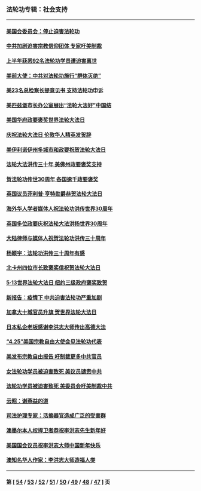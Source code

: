 ### 法轮功专辑：社会支持
---
#### [美国会委员会：停止迫害法轮功](../../pages/nf4386/n13788164.md?07290430) 
#### [中共加剧迫害宗教信仰团体 专家吁美制裁](../../pages/nf4386/n13780252.md?07290430) 
#### [上半年获悉92名法轮功学员遭迫害离世](../../pages/nf4386/n13772701.md?07290430) 
#### [美前大使：中共对法轮功施行“群体灭绝”](../../pages/nf4386/n13771705.md?07290430) 
#### [美23名总检察长提意见书 支持法轮功申诉](../../pages/nf4386/n13766596.md?07290430) 
#### [美匹兹堡市长办公室展出“法轮大法好”中国结](../../pages/nf4386/n13749721.md?07290430) 
#### [美国华府政要褒奖世界法轮大法日](../../pages/nf4386/n13743770.md?07290430) 
#### [庆祝法轮大法日 伦敦华人精英发贺辞](../../pages/nf4386/n13741593.md?07290430) 
#### [美伊利诺伊州多城市和政要祝贺法轮大法日](../../pages/nf4386/n13737149.md?07290430) 
#### [法轮大法洪传三十年 美佛州政要褒奖支持](../../pages/nf4386/n13737103.md?07290430) 
#### [贺法轮功传世30周年 各国逾千政要褒奖](../../pages/nf4386/n13735828.md?07290430) 
#### [英国议员菲利普‧亨特勋爵恭贺法轮大法日](../../pages/nf4386/n13736187.md?07290430) 
#### [海外华人学者媒体人祝法轮功洪传世界30周年](../../pages/nf4386/n13735835.md?07290430) 
#### [英国多位政要庆祝法轮大法洪扬世界30周年](../../pages/nf4386/n13734739.md?07290430) 
#### [大陆律师与媒体人祝贺法轮功洪传三十周年](../../pages/nf4386/n13735062.md?07290430) 
#### [杨颖宇：法轮功洪传三十周年有感](../../pages/nf4386/n13734884.md?07290430) 
#### [北卡州四位市长致褒奖信祝贺法轮大法日](../../pages/nf4386/n13733292.md?07290430) 
#### [5·13世界法轮大法日 纽约三级政府褒奖致贺](../../pages/nf4386/n13732651.md?07290430) 
#### [新报告：疫情下 中共迫害法轮功严重加剧](../../pages/nf4386/n13732612.md?07290430) 
#### [加拿大十城官员升旗 贺世界法轮大法日](../../pages/nf4386/n13729166.md?07290430) 
#### [日本私企老板感谢李洪志大师传出高德大法](../../pages/nf4386/n13726335.md?07290430) 
#### [“4.25”美国宗教自由大使会见法轮功代表](../../pages/nf4386/n13724124.md?07290430) 
#### [美发布宗教自由报告 吁制裁更多中共官员](../../pages/nf4386/n13720670.md?07290430) 
#### [女法轮功学员被迫害致死 美议员谴责中共](../../pages/nf4386/n13682069.md?07290430) 
#### [法轮功学员被迫害致死 美委员会吁美制裁中共](../../pages/nf4386/n13631310.md?07290430) 
#### [云昭：谢燕益的道](../../pages/nf4386/n13607391.md?07290430) 
#### [司法护理专家：活摘器官造成广泛的受害群](../../pages/nf4386/n13570425.md?07290430) 
#### [澳墨尔本人权捍卫者恭祝李洪志先生新年好](../../pages/nf4386/n13556164.md?07290430) 
#### [美国国会议员祝李洪志大师中国新年快乐](../../pages/nf4386/n13554208.md?07290430) 
#### [澳知名华人作家：李洪志大师造福人类](../../pages/nf4386/n13552049.md?07290430) 

---
#### 第 [ [54](./54.md?07290430) / [53](./53.md?07290430) / [52](./52.md?07290430) / [51](./51.md?07290430) / [50](./50.md?07290430) / [49](./49.md?07290430) / [48](./48.md?07290430) / [47](./47.md?07290430) ] 页
